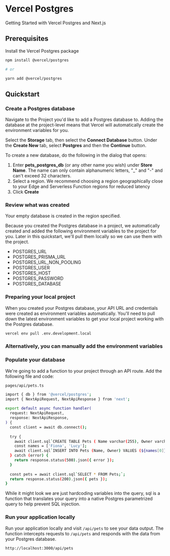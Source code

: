 # Vercel Postgres

Getting Started with Vercel Postgres and Next.js

## Prerequisites

Install the Vercel Postgres package
    
```bash
npm install @vercel/postgres

# or

yarn add @vercel/postgres

```

## Quickstart

### Create a Postgres database

Navigate to the Project you'd like to add a Postgres database to. Adding the database at the project-level means that Vercel will automatically create the environment variables for you.

Select the **Storage** tab, then select the **Connect Database** button. Under the **Create New** tab, select **Postgres** and then the **Continue** button.

To create a new database, do the following in the dialog that opens:

1. Enter **pets_postgres_db** (or any other name you wish) under **Store Name**. The name can only contain alphanumeric letters, "_" and "-" and can't exceed 32 characters.
2. Select a region. We recommend choosing a region geographically close to your Edge and Serverless Function regions for reduced latency
3. Click **Create**

### Review what was created

Your empty database is created in the region specified.

Because you created the Postgres database in a project, we automatically created and added the following environment variables to the project for you. Later in this quickstart, we'll pull them locally so we can use them with the project.

- POSTGRES_URL
- POSTGRES_PRISMA_URL
- POSTGRES_URL_NON_POOLING
- POSTGRES_USER
- POSTGRES_HOST
- POSTGRES_PASSWORD
- POSTGRES_DATABASE

### Preparing your local project

When you created your Postgres database, your API URL and credentials were created as environment variables automatically. You'll need to pull down the latest environment variables to get your local project working with the Postgres database.

```bash
vercel env pull .env.development.local
```

### Alternatively, you can manually add the environment variables



### Populate your database

We're going to add a function to your project through an API route. Add the following file and code:

`pages/api/pets.ts`
```bash
import { db } from '@vercel/postgres';
import { NextApiRequest, NextApiResponse } from 'next';
 
export default async function handler(
  request: NextApiRequest,
  response: NextApiResponse,
) {
  const client = await db.connect();
 
  try {
    await client.sql`CREATE TABLE Pets ( Name varchar(255), Owner varchar(255) );`;
    const names = ['Fiona', 'Lucy'];
    await client.sql`INSERT INTO Pets (Name, Owner) VALUES (${names[0]}, ${names[1]});`;
  } catch (error) {
    return response.status(500).json({ error });
  }
 
  const pets = await client.sql`SELECT * FROM Pets;`;
  return response.status(200).json({ pets });
}
```

While it might look we are just hardcoding variables into the query, sql is a function that translates your query into a native Postgres parametrized query to help prevent SQL injection.

### Run your application locally

Run your application locally and visit `/api/pets` to see your data output. The function intercepts requests to `/api/pets` and responds with the data from your Postgres database.

```bash
http://localhost:3000/api/pets
```